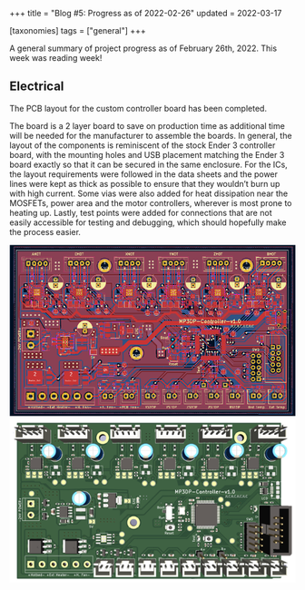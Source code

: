 +++
title = "Blog #5: Progress as of 2022-02-26"
updated = 2022-03-17

[taxonomies]
tags = ["general"]
+++

A general summary of project progress as of February 26th, 2022.
This week was reading week!

<!-- more -->

## Electrical

The PCB layout for the custom controller board has been completed.

The board is a 2 layer board to save on production time as additional time will
be needed for the manufacturer to assemble the boards. In general, the layout of
the components is reminiscent of the stock Ender 3 controller board, with the
mounting holes and USB placement matching the Ender 3 board exactly so that it
can be secured in the same enclosure. For the ICs, the layout requirements were
followed in the data sheets and the power lines were kept as thick as possible
to ensure that they wouldn’t burn up with high current. Some vias were also
added for heat dissipation near the MOSFETs, power area and the motor
controllers, wherever is most prone to heating up. Lastly, test points were
added for connections that are not easily accessible for testing and debugging,
which should hopefully make the process easier.

![PCB Layout](/media/2022-02-26/02-28-PCBLayout.png)
![3D PCB Visualization](/media/2022-02-26/02-28-PCB3D.png)
